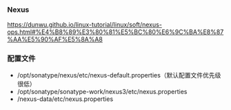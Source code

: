 ### Nexus

https://dunwu.github.io/linux-tutorial/linux/soft/nexus-ops.html#%E4%B8%89%E3%80%81%E5%BC%80%E6%9C%BA%E8%87%AA%E5%90%AF%E5%8A%A8

### 配置文件

* /opt/sonatype/nexus/etc/nexus-default.properties（默认配置文件优先级很低）
* /opt/sonatype/sonatype-work/nexus3/etc/nexus.properties
* /nexus-data/etc/nexus.properties